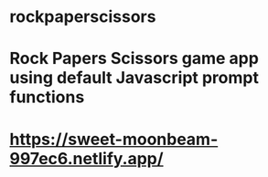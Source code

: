 # rockpaperscissors

# Rock Papers Scissors game app using default Javascript prompt functions

# https://sweet-moonbeam-997ec6.netlify.app/